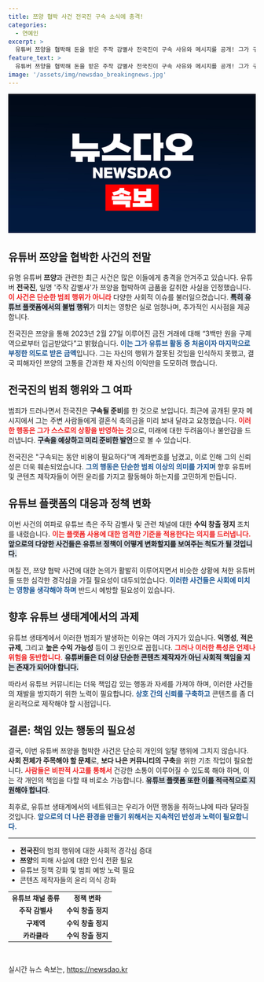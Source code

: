 ```yaml
---
title: 쯔양 협박 사건 전국진 구속 소식에 충격!
categories:
  - 연예인
excerpt: >
  유튜버 쯔양을 협박해 돈을 받은 주작 감별사 전국진이 구속 사유와 메시지를 공개! 그가 구속 전 준비한 축의금 요청 메시지의 진실은? 궁금증을 자아내는 사건의 전말을 지금 바로 확인하세요!
feature_text: >
  유튜버 쯔양을 협박해 돈을 받은 주작 감별사 전국진이 구속 사유와 메시지를 공개! 그가 구속 전 준비한 축의금 요청 메시지의 진실은? 궁금증을 자아내는 사건의 전말을 지금 바로 확인하세요!
image: '/assets/img/newsdao_breakingnews.jpg'
---
```


<p><img src="/assets/img/newsdao_breakingnews.jpg" alt="pcversion 속보" /></p>

<h2 data-ke-size="size26">유튜버 쯔양을 협박한 사건의 전말</h2>

<p data-ke-size="size16">유명 유튜버 <b>쯔양</b>과 관련한 최근 사건은 많은 이들에게 충격을 안겨주고 있습니다. 유튜버 <b>전국진</b>, 일명 '주작 감별사'가 쯔양을 협박하여 금품을 갈취한 사실을 인정했습니다. <b><span style="color: #ee2323;">이 사건은 단순한 범죄 행위가 아니라</span></b> 다양한 사회적 이슈를 불러일으켰습니다. <b><span style="background-color: #21538527;">특히 유튜브 플랫폼에서의 불법 행위</span></b>가 미치는 영향은 실로 엄청나며, 추가적인 시사점을 제공합니다.</p>

<p data-ke-size="size16">전국진은 쯔양을 통해 2023년 2월 27일 이루어진 금전 거래에 대해 “3백만 원을 구제역으로부터 입금받았다”고 밝혔습니다. <b><span style="color: #1a5490;">이는 그가 유튜브 활동 중 처음이자 마지막으로 부정한 의도로 받은 금액</span></b>입니다. 그는 자신의 행위가 잘못된 것임을 인식하지 못했고, 결국 피해자인 쯔양의 고통을 간과한 채 자신의 이익만을 도모하려 했습니다.</p>

<h2 data-ke-size="size26">전국진의 범죄 행위와 그 여파</h2>

<p data-ke-size="size16">범죄가 드러나면서 전국진은 <b>구속될 준비</b>를 한 것으로 보입니다. 최근에 공개된 문자 메시지에서 그는 주변 사람들에게 결혼식 축의금을 미리 보내 달라고 요청했습니다. <b><span style="color: #ee2323;">이러한 행동은 그가 스스로의 상황을 반영하는 것</span></b>으로, 미래에 대한 두려움이나 불안감을 드러냅니다. <b><span style="background-color: #21538527;">구속을 예상하고 미리 준비한 발언</span></b>으로 볼 수 있습니다.</p>

<p data-ke-size="size16">전국진은 "구속되는 동안 비용이 필요하다"며 계좌번호를 남겼고, 이로 인해 그의 신뢰성은 더욱 훼손되었습니다. <b><span style="color: #1a5490;">그의 행동은 단순한 범죄 이상의 의미를 가지며</span></b> 향후 유튜버 및 콘텐츠 제작자들이 어떤 윤리를 가지고 활동해야 하는지를 고민하게 만듭니다.</p>

<h2 data-ke-size="size26">유튜브 플랫폼의 대응과 정책 변화</h2>

<p data-ke-size="size16">이번 사건의 여파로 유튜브 측은 주작 감별사 및 관련 채널에 대한 <b>수익 창출 정지</b> 조치를 내렸습니다. <b><span style="color: #ee2323;">이는 플랫폼 사용에 대한 엄격한 기준을 적용한다는 의지를 드러냅니다.</span></b> <b><span style="background-color: #21538527;">앞으로의 다양한 사건들은 유튜브 정책이 어떻게 변화할지를 보여주는 척도가 될 것입니다.</span></b></p>

<p data-ke-size="size16">며칠 전, 쯔양 협박 사건에 대한 논의가 활발히 이루어지면서 비슷한 상황에 처한 유튜버들 또한 심각한 경각심을 가질 필요성이 대두되었습니다. <b><span style="color: #1a5490;">이러한 사건들은 사회에 미치는 영향을 생각해야 하며</span></b> 반드시 예방할 필요성이 있습니다.</p>

<h2 data-ke-size="size26">향후 유튜브 생태계에서의 과제</h2>

<p data-ke-size="size16">유튜브 생태계에서 이러한 범죄가 발생하는 이유는 여러 가지가 있습니다. <b>익명성</b>, <b>적은 규제</b>, 그리고 <b>높은 수익 가능성</b> 등이 그 원인으로 꼽힙니다. <b><span style="color: #ee2323;">그러나 이러한 특성은 언제나 위험을 동반합니다.</span></b> <b><span style="background-color: #21538527;">유튜버들은 더 이상 단순한 콘텐츠 제작자가 아닌 사회적 책임을 지는 존재가 되어야 합니다.</span></b></p>

<p data-ke-size="size16">따라서 유튜브 커뮤니티는 더욱 책임감 있는 행동과 자세를 가져야 하며, 이러한 사건들의 재발을 방지하기 위한 노력이 필요합니다. <b><span style="color: #1a5490;">상호 간의 신뢰를 구축하고</span></b> 콘텐츠를 좀 더 윤리적으로 제작해야 할 시점입니다.</p>

<h2 data-ke-size="size26">결론: 책임 있는 행동의 필요성</h2>

<p data-ke-size="size16">결국, 이번 유튜버 쯔양을 협박한 사건은 단순히 개인의 일탈 행위에 그치지 않습니다. <b>사회 전체가 주목해야 할 문제</b>로, <b>보다 나은 커뮤니티의 구축</b>을 위한 기초 작업이 필요합니다. <b><span style="color: #ee2323;">사람들은 비판적 사고를 통해서</span></b> 건강한 소통이 이루어질 수 있도록 해야 하며, 이는 각 개인의 책임을 다할 때 비로소 가능합니다. <b><span style="background-color: #21538527;">유튜브 플랫폼 또한 이를 적극적으로 지원해야 합니다</span></b>.</p>

<p data-ke-size="size16">최후로, 유튜브 생태계에서의 네트워크는 우리가 어떤 행동을 취하느냐에 따라 달라질 것입니다. <b><span style="color: #1a5490;">앞으로의 더 나은 환경을 만들기 위해서는 지속적인 반성과 노력이 필요합니다.</span></b></p>

<hr>

<ul>
  <li><b>전국진</b>의 범죄 행위에 대한 사회적 경각심 증대</li>
  <li><b>쯔양</b>의 피해 사실에 대한 인식 전환 필요</li>
  <li>유튜브 정책 강화 및 범죄 예방 노력 필요</li>
  <li>콘텐츠 제작자들의 윤리 의식 강화</li>
</ul>

<table style="width: 100%;">
  <tr>
    <td style="text-align: center; height: 17px;"><b>유튜브 채널 종류</b></td>
    <td style="text-align: center; height: 17px;"><b>정책 변화</b></td>
  </tr>
  <tr>
    <td style="text-align: center; height: 17px;"><b>주작 감별사</b></td>
    <td style="text-align: center; height: 17px;"><b>수익 창출 정지</b></td>
  </tr>
  <tr>
    <td style="text-align: center; height: 17px;"><b>구제역</b></td>
    <td style="text-align: center; height: 17px;"><b>수익 창출 정지</b></td>
  </tr>
  <tr>
    <td style="text-align: center; height: 17px;"><b>카라큘라</b></td>
    <td style="text-align: center; height: 17px;"><b>수익 창출 정지</b></td>
  </tr>
</table>

<p data-ke-size="size16">&nbsp;</p>
실시간 뉴스 속보는, <a href="https://newsdao.kr" rel="dofollow">https://newsdao.kr</a>


